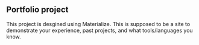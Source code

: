 ## Portfolio project

This project is desgined using Materialize. This is supposed to be a site to demonstrate your experience, past projects, and 
what tools/languages you know.